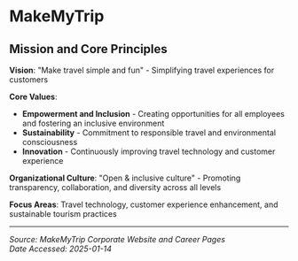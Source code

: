 # MakeMyTrip

## Mission and Core Principles

**Vision**: "Make travel simple and fun" - Simplifying travel experiences for customers

**Core Values**:
- **Empowerment and Inclusion** - Creating opportunities for all employees and fostering an inclusive environment
- **Sustainability** - Commitment to responsible travel and environmental consciousness
- **Innovation** - Continuously improving travel technology and customer experience

**Organizational Culture**: "Open & inclusive culture" - Promoting transparency, collaboration, and diversity across all levels

**Focus Areas**: Travel technology, customer experience enhancement, and sustainable tourism practices

---
*Source: MakeMyTrip Corporate Website and Career Pages*  
*Date Accessed: 2025-01-14*